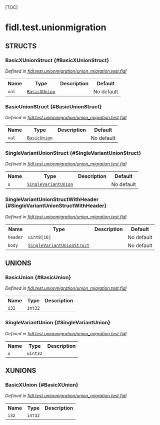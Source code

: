 [TOC]

# fidl.test.unionmigration




## **STRUCTS**

### BasicXUnionStruct {#BasicXUnionStruct}
*Defined in [fidl.test.unionmigration/union_migration.test.fidl](https://fuchsia.googlesource.com/fuchsia/+/master/sdk/lib/fidl/cpp/union_migration.test.fidl#18)*





<table>
    <tr><th>Name</th><th>Type</th><th>Description</th><th>Default</th></tr><tr>
            <td><code>val</code></td>
            <td>
                <code><a class='link' href='#BasicXUnion'>BasicXUnion</a></code>
            </td>
            <td></td>
            <td>No default</td>
        </tr>
</table>

### BasicUnionStruct {#BasicUnionStruct}
*Defined in [fidl.test.unionmigration/union_migration.test.fidl](https://fuchsia.googlesource.com/fuchsia/+/master/sdk/lib/fidl/cpp/union_migration.test.fidl#22)*





<table>
    <tr><th>Name</th><th>Type</th><th>Description</th><th>Default</th></tr><tr>
            <td><code>val</code></td>
            <td>
                <code><a class='link' href='#BasicUnion'>BasicUnion</a></code>
            </td>
            <td></td>
            <td>No default</td>
        </tr>
</table>

### SingleVariantUnionStruct {#SingleVariantUnionStruct}
*Defined in [fidl.test.unionmigration/union_migration.test.fidl](https://fuchsia.googlesource.com/fuchsia/+/master/sdk/lib/fidl/cpp/union_migration.test.fidl#30)*





<table>
    <tr><th>Name</th><th>Type</th><th>Description</th><th>Default</th></tr><tr>
            <td><code>u</code></td>
            <td>
                <code><a class='link' href='#SingleVariantUnion'>SingleVariantUnion</a></code>
            </td>
            <td></td>
            <td>No default</td>
        </tr>
</table>

### SingleVariantUnionStructWithHeader {#SingleVariantUnionStructWithHeader}
*Defined in [fidl.test.unionmigration/union_migration.test.fidl](https://fuchsia.googlesource.com/fuchsia/+/master/sdk/lib/fidl/cpp/union_migration.test.fidl#34)*





<table>
    <tr><th>Name</th><th>Type</th><th>Description</th><th>Default</th></tr><tr>
            <td><code>header</code></td>
            <td>
                <code>uint8[16]</code>
            </td>
            <td></td>
            <td>No default</td>
        </tr><tr>
            <td><code>body</code></td>
            <td>
                <code><a class='link' href='#SingleVariantUnionStruct'>SingleVariantUnionStruct</a></code>
            </td>
            <td></td>
            <td>No default</td>
        </tr>
</table>







## **UNIONS**

### BasicUnion {#BasicUnion}
*Defined in [fidl.test.unionmigration/union_migration.test.fidl](https://fuchsia.googlesource.com/fuchsia/+/master/sdk/lib/fidl/cpp/union_migration.test.fidl#14)*


<table>
    <tr><th>Name</th><th>Type</th><th>Description</th></tr><tr>
            <td><code>i32</code></td>
            <td>
                <code>int32</code>
            </td>
            <td></td>
        </tr></table>

### SingleVariantUnion {#SingleVariantUnion}
*Defined in [fidl.test.unionmigration/union_migration.test.fidl](https://fuchsia.googlesource.com/fuchsia/+/master/sdk/lib/fidl/cpp/union_migration.test.fidl#26)*


<table>
    <tr><th>Name</th><th>Type</th><th>Description</th></tr><tr>
            <td><code>x</code></td>
            <td>
                <code>uint32</code>
            </td>
            <td></td>
        </tr></table>



## **XUNIONS**

### BasicXUnion {#BasicXUnion}
*Defined in [fidl.test.unionmigration/union_migration.test.fidl](https://fuchsia.googlesource.com/fuchsia/+/master/sdk/lib/fidl/cpp/union_migration.test.fidl#10)*


<table>
    <tr><th>Name</th><th>Type</th><th>Description</th></tr><tr>
            <td><code>i32</code></td>
            <td>
                <code>int32</code>
            </td>
            <td></td>
        </tr></table>





